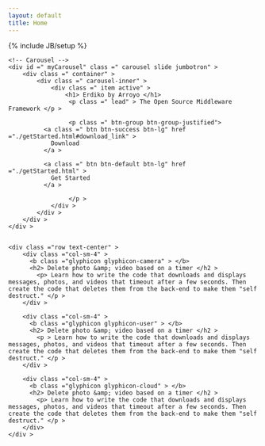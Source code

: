 ```yaml
---
layout: default
title: Home 
---
```

{% include JB/setup %}

<div class="row">
  <div class="col-xs-12">
    

    <!-- Carousel --> 
    <div id =" myCarousel" class =" carousel slide jumbotron" > 
    	<div class =" container" > 
    		<div class =" carousel-inner" > 
    			<div class =" item active" > 
    				<h1> Erdiko by Arroyo </h1>
    				 <p class =" lead" > The Open Source Middleware Framework </p > 

    				 <p class =" btn-group btn-group-justified"> 
              <a class =" btn btn-success btn-lg" href ="./getStarted.html#download_link" > 
                Download 
              </a > 

              <a class =" btn btn-default btn-lg" href ="./getStarted.html" > 
                Get Started
              </a > 
              
    				 </p > 
    			</div > 
    		</div >
    	</div > 
    </div >


    <div class ="row text-center" >
        <div class ="col-sm-4" > 
          <b class ="glyphicon glyphicon-camera" > </b> 
          <h2> Delete photo &amp; video based on a timer </h2 > 
            <p> Learn how to write the code that downloads and displays messages, photos, and videos that timeout after a few seconds. Then create the code that deletes them from the back-end to make them "self destruct." </p >
        </div >

        <div class ="col-sm-4" > 
          <b class ="glyphicon glyphicon-user" > </b> 
          <h2> Delete photo &amp; video based on a timer </h2 > 
            <p > Learn how to write the code that downloads and displays messages, photos, and videos that timeout after a few seconds. Then create the code that deletes them from the back-end to make them "self destruct." </p >
        </div >

        <div class ="col-sm-4" > 
          <b class ="glyphicon glyphicon-cloud" > </b> 
          <h2> Delete photo &amp; video based on a timer </h2 > 
            <p> Learn how to write the code that downloads and displays messages, photos, and videos that timeout after a few seconds. Then create the code that deletes them from the back-end to make them "self destruct." </p >
        </div>
    </div >



  </div>
</div>
